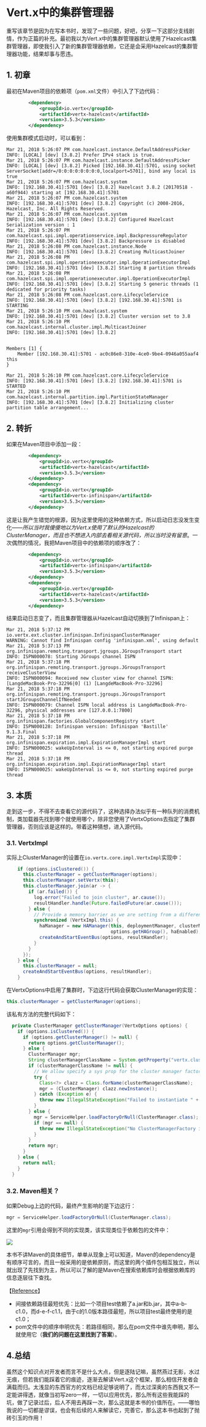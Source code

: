 # Vert.x中的集群管理器

重写该章节是因为在写本书时，发现了一些问题，好吧，分享一下这部分支线剧情，作为正篇的补充。最初我以为Vert.x中的集群管理器默认使用了Hazelcast集群管理器，即使我引入了新的集群管理器依赖，它还是会采用Hazelcast的集群管理器功能，结果却事与愿违。

## 1. 初章

最初在Maven项目的依赖项（`pom.xml`文件）中引入了下边代码：

```xml
        <dependency>
            <groupId>io.vertx</groupId>
            <artifactId>vertx-hazelcast</artifactId>
            <version>3.5.3</version>
        </dependency>
```

使用集群模式启动时，可以看到：

```shell
Mar 21, 2018 5:26:07 PM com.hazelcast.instance.DefaultAddressPicker
INFO: [LOCAL] [dev] [3.8.2] Prefer IPv4 stack is true.
Mar 21, 2018 5:26:07 PM com.hazelcast.instance.DefaultAddressPicker
INFO: [LOCAL] [dev] [3.8.2] Picked [192.168.30.41]:5701, using socket ServerSocket[addr=/0:0:0:0:0:0:0:0,localport=5701], bind any local is true
Mar 21, 2018 5:26:07 PM com.hazelcast.system
INFO: [192.168.30.41]:5701 [dev] [3.8.2] Hazelcast 3.8.2 (20170518 - a60f944) starting at [192.168.30.41]:5701
Mar 21, 2018 5:26:07 PM com.hazelcast.system
INFO: [192.168.30.41]:5701 [dev] [3.8.2] Copyright (c) 2008-2016, Hazelcast, Inc. All Rights Reserved.
Mar 21, 2018 5:26:07 PM com.hazelcast.system
INFO: [192.168.30.41]:5701 [dev] [3.8.2] Configured Hazelcast Serialization version : 1
Mar 21, 2018 5:26:07 PM com.hazelcast.spi.impl.operationservice.impl.BackpressureRegulator
INFO: [192.168.30.41]:5701 [dev] [3.8.2] Backpressure is disabled
Mar 21, 2018 5:26:08 PM com.hazelcast.instance.Node
INFO: [192.168.30.41]:5701 [dev] [3.8.2] Creating MulticastJoiner
Mar 21, 2018 5:26:08 PM com.hazelcast.spi.impl.operationexecutor.impl.OperationExecutorImpl
INFO: [192.168.30.41]:5701 [dev] [3.8.2] Starting 8 partition threads
Mar 21, 2018 5:26:08 PM com.hazelcast.spi.impl.operationexecutor.impl.OperationExecutorImpl
INFO: [192.168.30.41]:5701 [dev] [3.8.2] Starting 5 generic threads (1 dedicated for priority tasks)
Mar 21, 2018 5:26:08 PM com.hazelcast.core.LifecycleService
INFO: [192.168.30.41]:5701 [dev] [3.8.2] [192.168.30.41]:5701 is STARTING
Mar 21, 2018 5:26:10 PM com.hazelcast.system
INFO: [192.168.30.41]:5701 [dev] [3.8.2] Cluster version set to 3.8
Mar 21, 2018 5:26:10 PM com.hazelcast.internal.cluster.impl.MulticastJoiner
INFO: [192.168.30.41]:5701 [dev] [3.8.2] 


Members [1] {
    Member [192.168.30.41]:5701 - ac0c86e8-310e-4ce0-9be4-0946a055aaf4 this
}

Mar 21, 2018 5:26:10 PM com.hazelcast.core.LifecycleService
INFO: [192.168.30.41]:5701 [dev] [3.8.2] [192.168.30.41]:5701 is STARTED
Mar 21, 2018 5:26:10 PM com.hazelcast.internal.partition.impl.PartitionStateManager
INFO: [192.168.30.41]:5701 [dev] [3.8.2] Initializing cluster partition table arrangement...
```

## 2. 转折

如果在Maven项目中添加一段：

```xml
        <dependency>
            <groupId>io.vertx</groupId>
            <artifactId>vertx-hazelcast</artifactId>
            <version>3.5.3</version>
        </dependency>
        <dependency>
            <groupId>io.vertx</groupId>
            <artifactId>vertx-infinispan</artifactId>
            <version>3.5.3</version>
        </dependency>
```

这是让我产生错觉的根源，因为这里使用的这种依赖方式，所以启动日志没发生变化——_所以当时我傻傻地以为Vert.x使用了默认的Hazelcast的ClusterManager，而且也不想进入内部去看相关源代码，所以当时没有留意_。一次偶然的情况，我把Maven项目中的依赖项的顺序改了：

```xml
        <dependency>
            <groupId>io.vertx</groupId>
            <artifactId>vertx-infinispan</artifactId>
            <version>3.5.3</version>
        </dependency>
        <dependency>
            <groupId>io.vertx</groupId>
            <artifactId>vertx-hazelcast</artifactId>
            <version>3.5.3</version>
        </dependency>
```

结果启动日志变了，而且集群管理器从Hazelcast自动切换到了Infinispan上：

```shell
Mar 21, 2018 5:37:12 PM io.vertx.ext.cluster.infinispan.InfinispanClusterManager
WARNING: Cannot find Infinispan config 'infinispan.xml', using default
Mar 21, 2018 5:37:13 PM org.infinispan.remoting.transport.jgroups.JGroupsTransport start
INFO: ISPN000078: Starting JGroups channel ISPN
Mar 21, 2018 5:37:18 PM org.infinispan.remoting.transport.jgroups.JGroupsTransport receiveClusterView
INFO: ISPN000094: Received new cluster view for channel ISPN: [LangdeMacBook-Pro-32296|0] (1) [LangdeMacBook-Pro-32296]
Mar 21, 2018 5:37:18 PM org.infinispan.remoting.transport.jgroups.JGroupsTransport startJGroupsChannelIfNeeded
INFO: ISPN000079: Channel ISPN local address is LangdeMacBook-Pro-32296, physical addresses are [127.0.0.1:7800]
Mar 21, 2018 5:37:18 PM org.infinispan.factories.GlobalComponentRegistry start
INFO: ISPN000128: Infinispan version: Infinispan 'Bastille' 9.1.3.Final
Mar 21, 2018 5:37:18 PM org.infinispan.expiration.impl.ExpirationManagerImpl start
INFO: ISPN000025: wakeUpInterval is <= 0, not starting expired purge thread
Mar 21, 2018 5:37:18 PM org.infinispan.expiration.impl.ExpirationManagerImpl start
INFO: ISPN000025: wakeUpInterval is <= 0, not starting expired purge thread
```

## 3. 本质

走到这一步，不得不去查看它的源代码了，这种选择办法似乎有一种队列的消费机制，类加载器先找到哪个就使用哪个，除非您使用了VertxOptions去指定了集群管理器，否则应该是这样的。带着这种猜想，进入源代码。

### 3.1. VertxImpl

实际上ClusterManager的设置在`io.vertx.core.impl.VertxImpl`实现中：

```java
    if (options.isClustered()) {
      this.clusterManager = getClusterManager(options);
      this.clusterManager.setVertx(this);
      this.clusterManager.join(ar -> {
        if (ar.failed()) {
          log.error("Failed to join cluster", ar.cause());
          resultHandler.handle(Future.failedFuture(ar.cause()));
        } else {
          // Provide a memory barrier as we are setting from a different thread
          synchronized (VertxImpl.this) {
            haManager = new HAManager(this, deploymentManager, clusterManager, options.getQuorumSize(),
                                      options.getHAGroup(), haEnabled);
            createAndStartEventBus(options, resultHandler);
          }
        }
      });
    } else {
      this.clusterManager = null;
      createAndStartEventBus(options, resultHandler);
    }
```

在VertxOptions中启用了集群时，下边这行代码会获取ClusterManager的实现：

```java
this.clusterManager = getClusterManager(options);
```

该私有方法的完整代码如下：

```java
  private ClusterManager getClusterManager(VertxOptions options) {
    if (options.isClustered()) {
      if (options.getClusterManager() != null) {
        return options.getClusterManager();
      } else {
        ClusterManager mgr;
        String clusterManagerClassName = System.getProperty("vertx.cluster.managerClass");
        if (clusterManagerClassName != null) {
          // We allow specify a sys prop for the cluster manager factory which overrides ServiceLoader
          try {
            Class<?> clazz = Class.forName(clusterManagerClassName);
            mgr = (ClusterManager) clazz.newInstance();
          } catch (Exception e) {
            throw new IllegalStateException("Failed to instantiate " + clusterManagerClassName, e);
          }
        } else {
          mgr = ServiceHelper.loadFactoryOrNull(ClusterManager.class);
          if (mgr == null) {
            throw new IllegalStateException("No ClusterManagerFactory instances found on classpath");
          }
        }
        return mgr;
      }
    } else {
      return null;
    }
  }
```

### 3.2. Maven相关？

如果Debug上边的代码，最终产生影响的是下边这行：

```java
mgr = ServiceHelper.loadFactoryOrNull(ClusterManager.class);
```

这里的`mgr`引用会得到不同的实现类，该实现类位于依赖包的文件中：

![](/assets/images/zbr/003/0001.png)

本书不讲Maven的具体细节，单单从现象上可以知道，Maven的dependency是有顺序可言的，而且一般采用的是依赖原则，而这里的两个插件包相互独立，所以就出现了先找到为主，所以可以了解的是Maven在搜索依赖库时会根据依赖库的信息逐层往下查找。

【[Reference](https://www.cnblogs.com/shawWey/p/7417335.html)】

* 间接依赖路径最短优先：比如一个项目test依赖了a.jar和b.jar，其中a-b-c1.0，而d-e-f-c1.1，由于c的1.0版本路径最短，所以项目test最终使用的是c1.0；
* pom文件中的顺序申明优先：若路径相同，那么在pom文件中谁先申明，那么就使用它（**我们的问题在这里找到了答案**）。

## 4.总结

虽然这个知识点对开发者而言不是什么大点，但是逐陆记嘛，虽然燕过无影，水过无痕，但若我们能踩着它的痕迹，逐渐去解读Vert.x这个框架，那么相信开发者会满载而归。太浅显的东西官方的文档已经足够说明了，而太过深奥的东西我又不一定能讲得透，就像当初写zero一样，一切以应用优先，那么所有这些我能踩的坑，做了记录过后，后人不用去再踩一次，那么这就是本书的价值所在。——哪怕我说的一切都是谬误，也会有后续的人来解读它，完善它，那么这本书也起到了抛砖引玉的作用！

